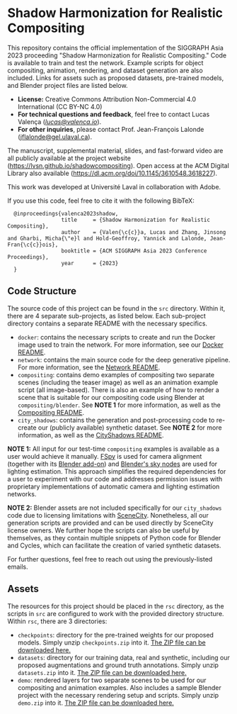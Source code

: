 # Shadow Harmonization for Realistic Compositing
This repository contains the official implementation of the SIGGRAPH Asia 2023 proceeding "Shadow Harmonization for Realistic Compositing." Code is available to train and test the network. Example scripts for object compositing, animation, rendering, and dataset generation are also included. Links for assets such as proposed datasets, pre-trained models, and Blender project files are listed below.

- **License:** Creative Commons Attribution Non-Commercial 4.0 International  (CC BY-NC 4.0)
- **For technical questions and feedback**, feel free to contact Lucas Valença (*lucas@valenca.io*).
- **For other inquiries**, please contact Prof. Jean-François Lalonde (jflalonde@gel.ulaval.ca).

The manuscript, supplemental material, slides, and fast-forward video are all publicly available at the project website (https://lvsn.github.io/shadowcompositing). Open access at the ACM Digital Library also available (https://dl.acm.org/doi/10.1145/3610548.3618227).

This work was developed at Université Laval in collaboration with Adobe.

If you use this code, feel free to cite it with the following BibTeX:
```
  @inproceedings{valenca2023shadow,
                 title     = {Shadow Harmonization for Realistic Compositing},
                 author    = {Valen{\c{c}}a, Lucas and Zhang, Jinsong and Gharbi, Micha{\"e}l and Hold-Geoffroy, Yannick and Lalonde, Jean-Fran{\c{c}}ois},
                 booktitle = {ACM SIGGRAPH Asia 2023 Conference Proceedings},
                 year      = {2023}
  }
```

## Code Structure
The source code of this project can be found in the `src` directory. Within it, there are 4 separate sub-projects, as listed below. Each sub-project directory contains a separate README with the necessary specifics.
 - `docker`: contains the necessary scripts to create and run the Docker image used to train the network. For more information, see our [Docker README](https://github.com/lvsn/shadowcompositing/blob/main/src/docker/README.md).
 - `network`: contains the main source code for the deep generative pipeline. For more information, see the [Network README](https://github.com/lvsn/shadowcompositing/blob/main/src/network/README.md).
- `compositing`: contains demo examples of compositing two separate scenes (including the teaser image) as well as an animation example script (all image-based). There is also an example of how to render a scene that is suitable for our compositing code using Blender at `compositing/blender`. See **NOTE 1** for more information, as well as the [Compositing README](https://github.com/lvsn/shadowcompositing/blob/main/src/compositing/README.md).
- `city_shadows`: contains the generation and post-processing code to re-create our (publicly available) synthetic dataset. See **NOTE 2** for more information, as well as the [CityShadows README](https://github.com/lvsn/shadowcompositing/blob/main/src/city_shadows/README.md).

**NOTE 1:** All input for our test-time `compositing` examples is available as a user would achieve it manually. [FSpy](https://fspy.io/) is used for camera alignment (together with its [Blender add-on](https://github.com/stuffmatic/fSpy-Blender)) and [Blender's sky nodes](https://docs.blender.org/manual/en/latest/render/shader_nodes/textures/sky.html) are used for lighting estimation. This approach simplifies the required dependencies for a user to experiment with our code and addresses permission issues with proprietary implementations of automatic camera and lighting estimation networks.

**NOTE 2:** Blender assets are not included specifically for our `city_shadows` code due to licensing limitations with [SceneCity](http://www.cgchan.com/). Nonetheless, all our generation scripts are provided and can be used directly by SceneCity license owners. We further hope the scripts can also be useful by themselves, as they contain multiple snippets of Python code for Blender and Cycles, which can facilitate the creation of varied synthetic datasets.

For further questions, feel free to reach out using the previously-listed emails.

## Assets
The resources for this project should be placed in the `rsc` directory, as the scripts in `src` are configured to work with the provided directory structure. Within `rsc`, there are 3 directories:

 - `checkpoints`: directory for the pre-trained weights for our proposed models. Simply unzip `checkpoints.zip` into it. [The ZIP file can be downloaded here.](https://hdrdb-public.s3.valeria.science/shadowcompositing/checkpoints.zip)
 - `datasets`: directory for our training data, real and synthetic, including our proposed augmentations and ground truth annotations. Simply unzip `datasets.zip` into it. [The ZIP file can be downloaded here.](https://hdrdb-public.s3.valeria.science/shadowcompositing/datasets.zip)
 - `demo`: rendered layers for two separate scenes to be used for our compositing and animation examples. Also includes a sample Blender project with the necessary rendering setup and scripts. Simply unzip `demo.zip` into it. [The ZIP file can be downloaded here.](https://hdrdb-public.s3.valeria.science/shadowcompositing/demo.zip)
